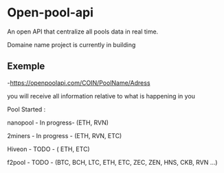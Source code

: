 # Open-pool-api
An open API that centralize all pools data in real time.

Domaine name
project is currently in building


## Exemple
-https://openpoolapi.com/COIN/PoolName/Adress


 you will receive all information relative to what is happening in you


Pool Started :

nanopool - In progress- (ETH, RVN)

2miners - In progress - (ETH, RVN, ETC)

Hiveon - TODO - ( ETH, ETC)

f2pool - TODO - (BTC, BCH, LTC, ETH, ETC, ZEC, ZEN, HNS, CKB, RVN ...)
